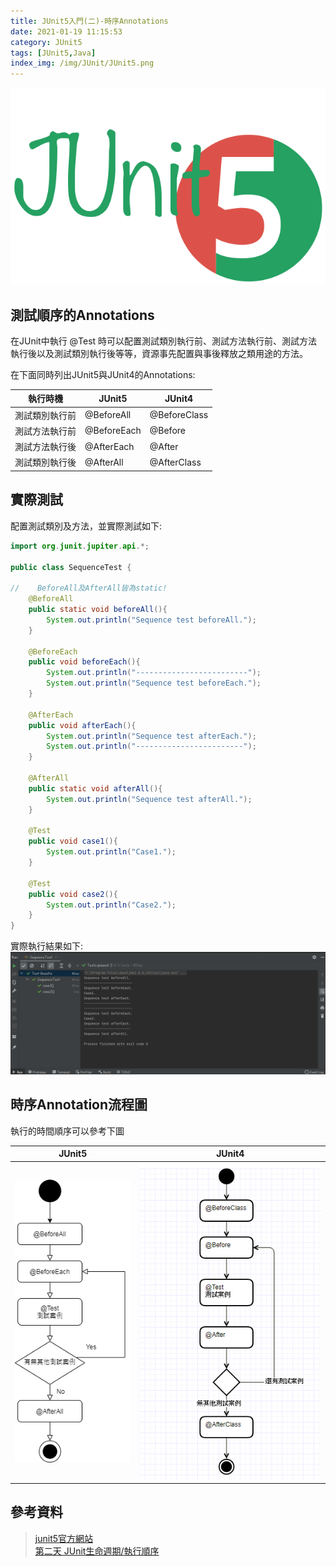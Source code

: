 ```yaml
---
title: JUnit5入門(二)-時序Annotations
date: 2021-01-19 11:15:53
category: JUnit5
tags: [JUnit5,Java]
index_img: /img/JUnit/JUnit5.png
---
```

![](/seawaterfoods/img/JUnit/JUnit5.png)
## 測試順序的Annotations
在JUnit中執行 @Test 時可以配置測試類別執行前、測試方法執行前、測試方法執行後以及測試類別執行後等等，資源事先配置與事後釋放之類用途的方法。
<!-- more -->
在下面同時列出JUnit5與JUnit4的Annotations:    

執行時機|JUnit5|JUnit4
------|-------|-------
測試類別執行前|@BeforeAll|@BeforeClass
測試方法執行前|@BeforeEach|@Before
測試方法執行後|@AfterEach|@After
測試類別執行後|@AfterAll|@AfterClass

## 實際測試
配置測試類別及方法，並實際測試如下:
```java
import org.junit.jupiter.api.*;

public class SequenceTest {
    
//    BeforeAll及AfterAll皆為static!
    @BeforeAll
    public static void beforeAll(){
        System.out.println("Sequence test beforeAll.");
    }

    @BeforeEach
    public void beforeEach(){
        System.out.println("-------------------------");
        System.out.println("Sequence test beforeEach.");
    }

    @AfterEach
    public void afterEach(){
        System.out.println("Sequence test afterEach.");
        System.out.println("------------------------");
    }

    @AfterAll
    public static void afterAll(){
        System.out.println("Sequence test afterAll.");
    }

    @Test
    public void case1(){
        System.out.println("Case1.");
    }

    @Test
    public void case2(){
        System.out.println("Case2.");
    }
}
```

實際執行結果如下:
![](/seawaterfoods/img/JUnit/SequenceTest.png)

## 時序Annotation流程圖
執行的時間順序可以參考下圖

JUnit5|JUnit4
:-----:|:-----:
![](/seawaterfoods/img/JUnit/JUnit5SequenceFlowChart.png)|![](/seawaterfoods/img/JUnit/JUnit4SequenceFlowChart.png)


## 參考資料
>[junit5官方網站](https://junit.org/junit5/docs/current/user-guide/#writing-tests, "junit5")<br/>
[第二天 JUnit生命週期/執行順序](https://ithelp.ithome.com.tw/articles/10192896, "JUnit4-2")<br/>